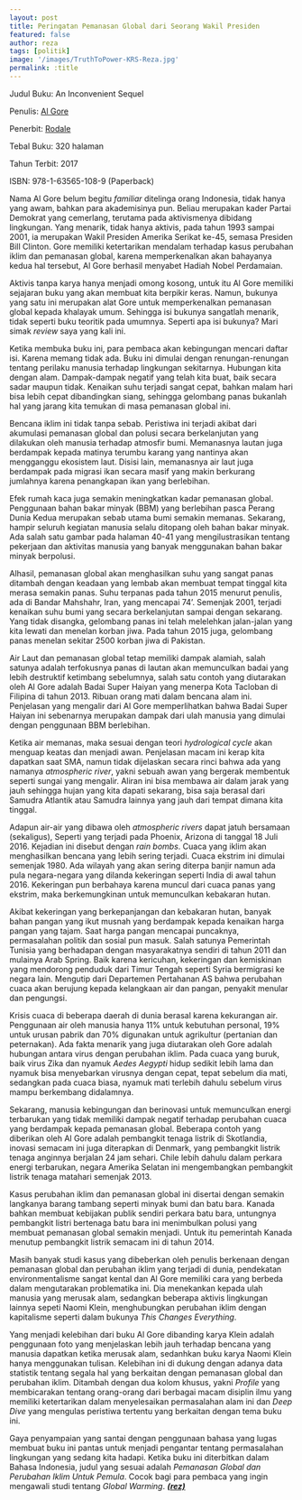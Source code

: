 ```yaml
---
layout: post
title: Peringatan Pemanasan Global dari Seorang Wakil Presiden
featured: false
author: reza
tags: [politik]
image: '/images/TruthToPower-KRS-Reza.jpg'
permalink: :title
---
```


Judul Buku: An Inconvenient Sequel

Penulis: [Al Gore](https://www.algore.com/)

Penerbit: [Rodale](http://crownpublishing.com/archives/imprint/rodale-books)

Tebal Buku: 320 halaman

Tahun Terbit: 2017

ISBN: 978-1-63565-108-9 (Paperback)

Nama Al Gore belum begitu _familiar_ ditelinga orang Indonesia, tidak hanya yang awam, bahkan para akademisinya pun. Beliau merupakan kader Partai Demokrat yang cemerlang, terutama pada aktivismenya dibidang lingkungan. Yang menarik, tidak hanya aktivis, pada tahun 1993 sampai 2001, ia merupakan Wakil Presiden Amerika Serikat ke-45, semasa Presiden Bill Clinton. Gore memiliki ketertarikan mendalam terhadap kasus perubahan iklim dan pemanasan global, karena memperkenalkan akan bahayanya kedua hal tersebut, Al Gore berhasil menyabet Hadiah Nobel Perdamaian.

Aktivis tanpa karya hanya menjadi omong kosong, untuk itu Al Gore memiliki sejajaran buku yang akan membuat kita berpikir keras. Namun, bukunya yang satu ini merupakan alat Gore untuk memperkenalkan pemanasan global kepada khalayak umum. Sehingga isi bukunya sangatlah menarik, tidak seperti buku teoritik pada umumnya. Seperti apa isi bukunya? Mari simak _review_ saya yang kali ini.

Ketika membuka buku ini, para pembaca akan kebingungan mencari daftar isi. Karena memang tidak ada. Buku ini dimulai dengan renungan-renungan tentang perilaku manusia terhadap lingkungan sekitarnya. Hubungan kita dengan alam. Dampak-dampak negatif yang telah kita buat, baik secara sadar maupun tidak. Kenaikan suhu terjadi sangat cepat, bahkan malam hari bisa lebih cepat dibandingkan siang, sehingga gelombang panas bukanlah hal yang jarang kita temukan di masa pemanasan global ini.

Bencana iklim ini tidak tanpa sebab. Peristiwa ini terjadi akibat dari akumulasi pemanasan global dan polusi secara berkelanjutan yang dilakukan oleh manusia terhadap atmosfir bumi. Memanasnya lautan juga berdampak kepada matinya terumbu karang yang nantinya akan mengganggu ekosistem laut. Disisi lain, memanasnya air laut juga berdampak pada migrasi ikan secara masif yang makin berkurang jumlahnya karena penangkapan ikan yang berlebihan.

Efek rumah kaca juga semakin meningkatkan kadar pemanasan global. Penggunaan bahan bakar minyak (BBM) yang berlebihan pasca Perang Dunia Kedua merupakan sebab utama bumi semakin memanas. Sekarang, hampir seluruh kegiatan manusia selalu ditopang oleh bahan bakar minyak. Ada salah satu gambar pada halaman 40-41 yang mengilustrasikan tentang pekerjaan dan aktivitas manusia yang banyak menggunakan bahan bakar minyak berpolusi.

Alhasil, pemanasan global akan menghasilkan suhu yang sangat panas ditambah dengan keadaan yang lembab akan membuat tempat tinggal kita merasa semakin panas. Suhu terpanas pada tahun 2015 menurut penulis, ada di Bandar Mahshahr, Iran, yang mencapai 74’. Semenjak 2001, terjadi kenaikan suhu bumi yang secara berkelanjutan sampai dengan sekarang. Yang tidak disangka, gelombang panas ini telah melelehkan jalan-jalan yang kita lewati dan menelan korban jiwa. Pada tahun 2015 juga, gelombang panas menelan sekitar 2500 korban jiwa di Pakistan.

Air Laut dan pemanasan global tetap memiliki dampak alamiah, salah satunya adalah terfokusnya panas di lautan akan memunculkan badai yang lebih destruktif ketimbang sebelumnya, salah satu contoh yang diutarakan oleh Al Gore adalah Badai Super Haiyan yang menerpa Kota Tacloban di Filipina di tahun 2013. Ribuan orang mati dalam bencana alam ini. Penjelasan yang mengalir dari Al Gore memperlihatkan bahwa Badai Super Haiyan ini sebenarnya merupakan dampak dari ulah manusia yang dimulai dengan penggunaan BBM berlebihan.

Ketika air memanas, maka sesuai dengan teori _hydrological cycle_ akan menguap keatas dan menjadi awan. Penjelasan macam ini kerap kita dapatkan saat SMA, namun tidak dijelaskan secara rinci bahwa ada yang namanya _atmospheric river_, yakni sebuah awan yang bergerak membentuk seperti sungai yang mengalir. Aliran ini bisa membawa air dalam jarak yang jauh sehingga hujan yang kita dapati sekarang, bisa saja berasal dari Samudra Atlantik atau Samudra lainnya yang jauh dari tempat dimana kita tinggal.

Adapun air-air yang dibawa oleh _atmospheric rivers_ dapat jatuh bersamaan (sekaligus), Seperti yang terjadi pada Phoenix, Arizona di tanggal 18 Juli 2016. Kejadian ini disebut dengan _rain bombs_. Cuaca yang iklim akan menghasilkan bencana yang lebih sering terjadi. Cuaca ekstrim ini dimulai semenjak 1980. Ada wilayah yang akan sering diterpa banjir namun ada pula negara-negara yang dilanda kekeringan seperti India di awal tahun 2016. Kekeringan pun berbahaya karena muncul dari cuaca panas yang ekstrim, maka berkemungkinan untuk memunculkan kebakaran hutan.

Akibat kekeringan yang berkepanjangan dan kebakaran hutan, banyak bahan pangan yang ikut musnah yang berdampak kepada kenaikan harga pangan yang tajam. Saat harga pangan mencapai puncaknya, permasalahan politik dan sosial pun masuk. Salah satunya Pemerintah Tunisia yang berhadapan dengan masyarakatnya sendiri di tahun 2011 dan mulainya Arab Spring. Baik karena kericuhan, kekeringan dan kemiskinan yang mendorong penduduk dari Timur Tengah seperti Syria bermigrasi ke negara lain. Mengutip dari Departemen Pertahanan AS bahwa perubahan cuaca akan berujung kepada kelangkaan air dan pangan, penyakit menular dan pengungsi.

Krisis cuaca di beberapa daerah di dunia berasal karena kekurangan air. Penggunaan air oleh manusia hanya 11% untuk kebutuhan personal, 19% untuk urusan pabrik dan 70% digunakan untuk agrikultur (pertanian dan peternakan). Ada fakta menarik yang juga diutarakan oleh Gore adalah hubungan antara virus dengan perubahan iklim. Pada cuaca yang buruk, baik virus Zika dan nyamuk _Aedes Aegypti_ hidup sedikit lebih lama dan nyamuk bisa menyebarkan virusnya dengan cepat, tepat sebelum dia mati, sedangkan pada cuaca biasa, nyamuk mati terlebih dahulu sebelum virus mampu berkembang didalamnya.

Sekarang, manusia kebingungan dan berinovasi untuk memunculkan energi terbarukan yang tidak memiliki dampak negatif terhadap perubahan cuaca yang berdampak kepada pemanasan global. Beberapa contoh yang diberikan oleh Al Gore adalah pembangkit tenaga listrik di Skotlandia, inovasi semacam ini juga diterapkan di Denmark, yang pembangkit listrik tenaga anginnya berjalan 24 jam sehari. Chile lebih dahulu dalam perkara energi terbarukan, negara Amerika Selatan ini mengembangkan pembangkit listrik tenaga matahari semenjak 2013.

Kasus perubahan iklim dan pemanasan global ini disertai dengan semakin langkanya barang tambang seperti minyak bumi dan batu bara. Kanada bahkan membuat kebijakan publik sendiri perkara batu bara, untungnya pembangkit listri bertenaga batu bara ini menimbulkan polusi yang membuat pemanasan global semakin menjadi. Untuk itu pemerintah Kanada menutup pembangkit listrik semacam ini di tahun 2014.

Masih banyak studi kasus yang dibeberkan oleh penulis berkenaan dengan pemanasan global dan perubahan iklim yang terjadi di dunia, pendekatan environmentalisme sangat kental dan Al Gore memiliki cara yang berbeda dalam mengutarakan problematika ini. Dia menekankan kepada ulah manusia yang merusak alam, sedangkan beberapa aktivis lingkungan lainnya sepeti Naomi Klein, menghubungkan perubahan iklim dengan kapitalisme seperti dalam bukunya _This Changes Everything_.

Yang menjadi kelebihan dari buku Al Gore dibanding karya Klein adalah penggunaan foto yang menjelaskan lebih jauh terhadap bencana yang manusia dapatkan ketika merusak alam, sedanhkan buku karya Naomi Klein hanya menggunakan tulisan. Kelebihan ini di dukung dengan adanya data statistik tentang segala hal yang berkaitan dengan pemanasan global dan perubahan iklim. Ditambah dengan dua kolom khusus, yakni _Profile_ yang membicarakan tentang orang-orang dari berbagai macam disiplin ilmu yang memiliki ketertarikan dalam menyelesaikan permasalahan alam ini dan _Deep Dive_ yang mengulas peristiwa tertentu yang berkaitan dengan tema buku ini.

Gaya penyampaian yang santai dengan penggunaan bahasa yang lugas membuat buku ini pantas untuk menjadi pengantar tentang permasalahan lingkungan yang sedang kita hadapi. Ketika buku ini diterbitkan dalam Bahasa Indonesia, judul yang sesuai adalah _Pemanasan Global dan Perubahan Iklim Untuk Pemula_. Cocok bagi para pembaca yang ingin mengawali studi tentang _Global Warming_. _**[(rez)](https://kedairesensisurabaya.blogspot.com/search/label/rez)**_
